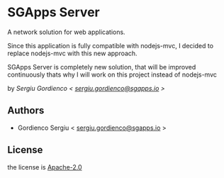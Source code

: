 # SGApps Server

A network solution for web applications.

>>>
Since this application is fully compatible with nodejs-mvc, I decided to replace nodejs-mvc with this new approach.

SGApps Server is completely new solution, that will be improved continuously thats why I will work on this project instead of nodejs-mvc
>>>
by *Sergiu Gordienco < sergiu.gordienco@sgapps.io >*

## Authors

 - Gordienco Sergiu < sergiu.gordienco@sgapps.io >

## License

the license is [Apache-2.0](./LICENSE)
